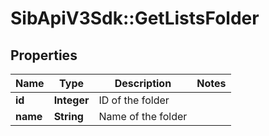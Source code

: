 # SibApiV3Sdk::GetListsFolder

## Properties
Name | Type | Description | Notes
------------ | ------------- | ------------- | -------------
**id** | **Integer** | ID of the folder | 
**name** | **String** | Name of the folder | 


